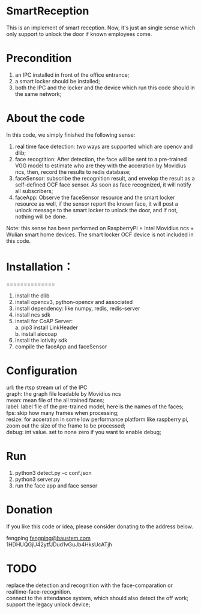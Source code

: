 SmartReception
=====================================================
This is an implement of smart reception. Now, it's just an single sense which only support to unlock the door if known employees come.

# Precondition
1. an IPC installed in front of the office entrance;  
2. a smart locker should be installed;  
3. both the IPC and the locker and the device which run this code should in the same network;  

# About the code
In this code, we simply finished the following sense:  
1. real time face detection: two ways are supported which are opencv and dlib;  
2. face recogtition: After detection, the face will be sent to a pre-trained VGG model to estimate who are they with the acceration by Movidius ncs,
then, record the results to redis database;  
3. faceSensor: subscribe the recognition result, and envelop the result as a self-defined OCF face sensor. As soon as face recognized, it will notify all subscribers;  
4. faceApp: Observe the faceSensor resource and the smart locker resource as well, if the sensor report the known face, it will post a unlock message to the smart locker
to unlock the door, and if not, nothing will be done.  

Note: this sense has been performed on RaspberryPI + Intel Movidius ncs + Wulian smart home devices. The smart locker OCF device is not included in this code.

# Installation：
==============
1. install the dlib  
2. install opencv3, python-opencv and associated  
3. install dependency: like numpy, redis, redis-server  
4. install ncs sdk  
5. install for CoAP Server:  
    a. pip3 install LinkHeader  
    b. install aiocoap  
6. install the iotivity sdk  
7. compile the faceApp and faceSensor  

# Configuration
url: the rtsp stream url of the IPC  
graph: the graph file loadable by Movidius ncs  
mean: mean file of the all trained faces;  
label: label file of the pre-trained model, here is the names of the faces;  
fps: skip how many frames when processing;  
resize: for acceration in some low performance platform like raspberry pi, zoom out the size of the frame to be processed;  
debug: int value. set to none zero if you want to enable debug;  

# Run
1. python3 detect.py -c conf.json  
2. python3 server.py  
3. run the face app and face sensor  

# Donation
If you like this code or idea, please consider donating to the
address below.

fengping <fengping@baustem.com>  
1HDHUQGjU42ytfJDud1vGuJb4HksUcATjh

# TODO
replace the detection and recognition with the face-comparation or realtime-face-recognition.  
connect to the attendance system, which should also detect the off work;  
support the legacy unlock device;




